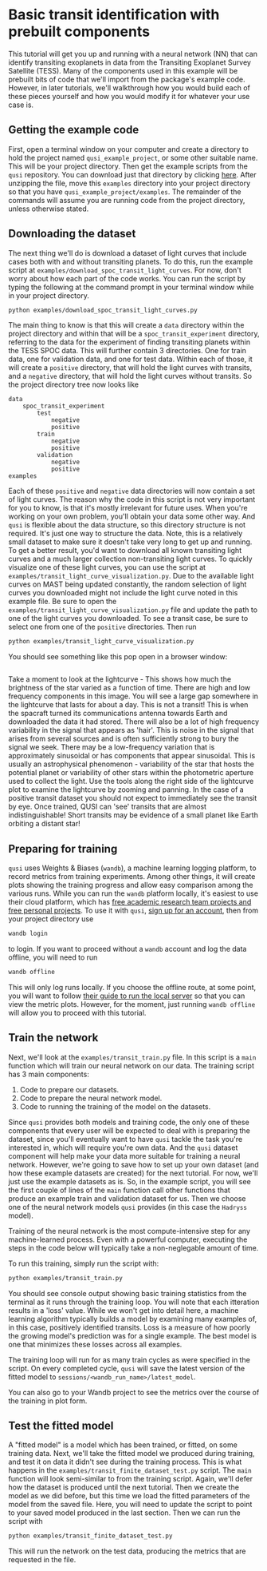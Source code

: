 # Basic transit identification with prebuilt components

This tutorial will get you up and running with a neural network (NN) that can identify transiting exoplanets in data from the Transiting Exoplanet Survey Satellite (TESS). Many of the components used in this example will be prebuilt bits of code that we'll import from the package's example code. However, in later tutorials, we'll walkthrough how you would build each of these pieces yourself and how you would modify it for whatever your use case is.

## Getting the example code

First, open a terminal window on your computer and create a directory to hold the project named `qusi_example_project`, or some other suitable name. This will be your project directory. Then get the example scripts from the `qusi` repository. You can download just that directory by clicking [here](https://download-directory.github.io/?url=https%3A%2F%2Fgithub.com%2Fgolmschenk%2Fqusi%2Ftree%2Fmain%2Fexamples). After unzipping the file, move this `examples` directory into your project directory so that you have `qusi_example_project/examples`. The remainder of the commands will assume you are running code from the project directory, unless otherwise stated.

## Downloading the dataset

The next thing we'll do is download a dataset of light curves that include cases both with and without transiting planets. To do this, run the example script at `examples/download_spoc_transit_light_curves`. For now, don't worry about how each part of the code works. You can run the script by typing the following at the command prompt in your terminal window while in your project directory.

```sh
python examples/download_spoc_transit_light_curves.py
```

The main thing to know is that this will create a `data` directory within the project directory and within that will be a `spoc_transit_experiment` directory, referring to the data for the experiment of finding transiting planets within the TESS SPOC data. This will further contain 3 directories. One for train data, one for validation data, and one for test data. Within each of those, it will create a `positive` directory, that will hold the light curves with transits, and a `negative` directory, that will hold the light curves without transits. So the project directory tree now looks like

```
data
    spoc_transit_experiment
        test
            negative
            positive
        train
            negative
            positive
        validation
            negative
            positive
examples
```

Each of these `positive` and `negative` data directories will now contain a set of light curves. The reason why the code in this script is not very important for you to know, is that it's mostly irrelevant for future uses. When you're working on your own problem, you'll obtain your data some other way. And `qusi` is flexible about the data structure, so this directory structure is not required. It's just one way to structure the data. Note, this is a relatively small dataset to make sure it doesn't take very long to get up and running. To get a better result, you'd want to download all known transiting light curves and a much larger collection non-transiting light curves. To quickly visualize one of these light curves, you can use the script at `examples/transit_light_curve_visualization.py`. Due to the available light curves on MAST being updated constantly, the random selection of light curves you downloaded might not include the light curve noted in this example file. Be sure to open the `examples/transit_light_curve_visualization.py` file and update the path to one of the light curves you downloaded. To see a transit case, be sure to select one from one of the `positive` directories. Then run

```sh
python examples/transit_light_curve_visualization.py
```

You should see something like this pop open in a browser window:

```{image} light_curve_example.png
```

Take a moment to look at the lightcurve - This shows how much the brightness of the star varied as a function of time. There are high and low frequency components in this image. You will see a large gap somewhere in the lightcurve that lasts for about a day. This is not a transit! This is when the spacraft turned its communications antenna towards Earth and downloaded the data it had stored. There will also be a lot of high frequency variability in the signal that appears as 'hair'. This is noise in the signal that arises from several sources and is often sufficiently strong to bury the signal we seek. There may be a low-frequency variation that is approximately sinusoidal or has components that appear sinusoidal. This is usually an astrophysical phenomenon - variability of the star that hosts the potential planet or variability of other stars within the photometric aperture used to collect the light. Use the tools along the right side of the lightcurve plot to examine the lightcurve by zooming and panning.  In the case of a positive transit dataset you should not expect to immediately see the transit by eye. Once trained, QUSI can 'see' transits that are almost indistinguishable! Short transits may be evidence of a small planet like Earth orbiting a distant star! 

## Preparing for training

`qusi` uses Weights & Biases (`wandb`), a machine learning logging platform, to record metrics from training experiments. Among other things, it will create plots showing the training progress and allow easy comparison among the various runs. While you can run the `wandb` platform locally, it's easiest to use their cloud platform, which has [free academic research team projects and free personal projects](https://wandb.ai/site/pricing). To use it with `qusi`, [sign up for an account](https://wandb.ai/site), then from your project directory use

```sh
wandb login
```

to login. If you want to proceed without a `wandb` account and log the data offline, you will need to run

```sh
wandb offline
```

This will only log runs locally. If you choose the offline route, at some point, you will want to follow [their guide to run the local server](https://docs.wandb.ai/guides/hosting/how-to-guides/basic-setup) so that you can view the metric plots. However, for the moment, just running `wandb offline` will allow you to proceed with this tutorial.

## Train the network

Next, we'll look at the `examples/transit_train.py` file. In this script is a `main` function which will train our neural network on our data. The training script has 3 main components:

1. Code to prepare our datasets.
2. Code to prepare the neural network model.
3. Code to running the training of the model on the datasets.

Since `qusi` provides both models and training code, the only one of these components that every user will be expected to deal with is preparing the dataset, since you'll eventually want to have `qusi` tackle the task you're interested in, which will require you're own data. And the `qusi` dataset component will help make your data more suitable for training a neural network. However, we're going to save how to set up your own dataset (and how these example datasets are created) for the next tutorial. For now, we'll just use the example datasets as is. So, in the example script, you will see the first couple of lines of the `main` function call other functions that produce an example train and validation dataset for us. Then we choose one of the neural network models `qusi` provides (in this case the `Hadryss` model). 

Training of the neural network is the most compute-intensive step for any machine-learned process. Even with a powerful computer, executing the steps in the code below will typically take a non-neglegable amount of time.

To run this training, simply run the script with:

```sh
python examples/transit_train.py
```

You should see console output showing basic training statistics from the terminal as it runs through the training loop. You will note that each itteration results in a 'loss' value. While we won't get into detail here, a machine learning algorithm typically builds a model by examining many examples of, in this case, positively identified transits. Loss is a measure of how poorly the growing model's prediction was for a single example. The best model is one that minimizes these losses across all examples. 

The training loop will run for as many train cycles as were specified in the script. On every completed cycle, `qusi` will save the latest version of the fitted model to `sessions/<wandb_run_name>/latest_model`.

You can also go to your Wandb project to see the metrics over the course of the training in plot form.

## Test the fitted model

A "fitted model" is a model which has been trained, or fitted, on some training data. Next, we'll take the fitted model we produced during training, and test it on data it didn't see during the training process. This is what happens in the `examples/transit_finite_dataset_test.py` script. The `main` function will look semi-similar to from the training script. Again, we'll defer how the dataset is produced until the next tutorial. Then we create the model as we did before, but this time we load the fitted parameters of the model from the saved file. Here, you will need to update the script to point to your saved model produced in the last section. Then we can run the script with

```sh
python examples/transit_finite_dataset_test.py
```

This will run the network on the test data, producing the metrics that are requested in the file.
